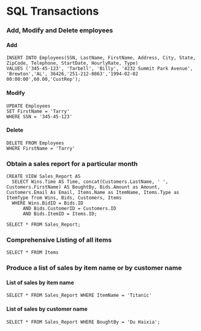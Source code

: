 # SQL Transactions

### Add, Modify and Delete employees

#### Add
```
INSERT INTO Employees(SSN, LastName, FirstName, Address, City, State, ZipCode, Telephone, StartDate, HourlyRate, Type)
VALUES ('345-45-123', 'Tarbell', 'Billy', '4232 Summit Park Avenue', 'Brewton','AL', 36426,'251-212-0863','1994-02-02 00:00:00',60.00,'CustRep');
```

#### Modify
```
UPDATE Employees
SET FirstName = 'Tarry'
WHERE SSN = '345-45-123'
```

#### Delete

```
DELETE FROM Employees
WHERE FirstName = 'Tarry'
```

### Obtain a sales report for a particular month

```
CREATE VIEW Sales_Report AS
  SELECT Wins.Time AS Time, concat(Customers.LastName, ' ', Customers.FirstName) AS BoughtBy, Bids.Amount as Amount, Customers.Email As Email, Items.Name as ItemName, Items.Type as ItemType from Wins, Bids, Customers, Items
  WHERE Wins.BidID = Bids.ID
      AND Bids.CustomerID = Customers.ID
      AND Bids.ItemID = Items.ID;

SELECT * FROM Sales_Report;
```

### Comprehensive Listing of all items

```
SELECT * FROM Items
```

### Produce a list of sales by item name or by customer name

#### List of sales by item name
```
SELECT * FROM Sales_Report WHERE ItemName = 'Titanic'
```

#### List of sales by customer name
```
SELECT * FROM Sales_Report WHERE BoughtBy = 'Du Haixia';
```
